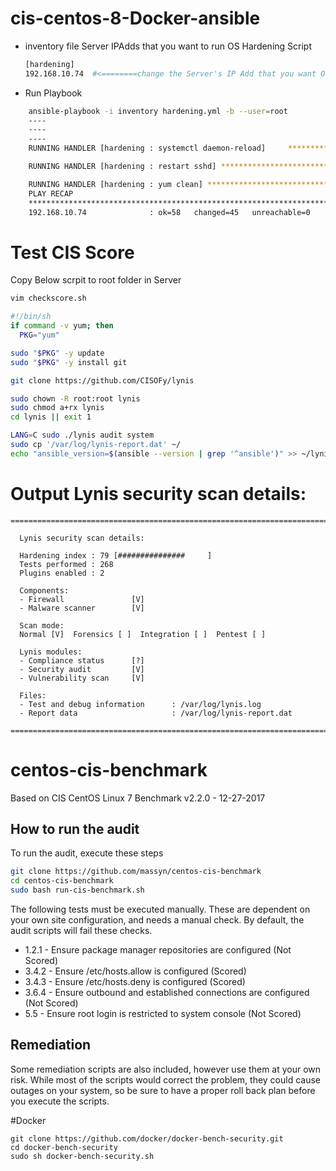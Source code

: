 # cis-centos-8-Docker-ansible

  * inventory file Server IPAdds that you want to run OS Hardening Script 
    ```bash
    [hardening]
    192.168.10.74  #<========change the Server's IP Add that you want OS Hardening
    ```
    
    
    
  * Run Playbook
```bash
    ansible-playbook -i inventory hardening.yml -b --user=root
    ----
    ----
    ----
    RUNNING HANDLER [hardening : systemctl daemon-reload]     *************************************************************************************************

    RUNNING HANDLER [hardening : restart sshd] ************************************************************************************************************

    RUNNING HANDLER [hardening : yum clean] ***************************************************************************************************************
    PLAY RECAP
    ********************************************************************************************************************
    192.168.10.74              : ok=58   changed=45   unreachable=0    failed=1    skipped=19   rescued=0    ignored=2
```


# Test CIS Score 
Copy Below scrpit to root folder  in Server

```bash
vim checkscore.sh

#!/bin/sh
if command -v yum; then
  PKG="yum"

sudo "$PKG" -y update
sudo "$PKG" -y install git

git clone https://github.com/CISOFy/lynis

sudo chown -R root:root lynis
sudo chmod a+rx lynis
cd lynis || exit 1

LANG=C sudo ./lynis audit system
sudo cp '/var/log/lynis-report.dat' ~/
echo "ansible_version=$(ansible --version | grep '^ansible')" >> ~/lynis-report.dat

```

#    Output Lynis security scan details:

```
================================================================================

  Lynis security scan details:

  Hardening index : 79 [###############     ]
  Tests performed : 268
  Plugins enabled : 2

  Components:
  - Firewall               [V]
  - Malware scanner        [V]

  Scan mode:
  Normal [V]  Forensics [ ]  Integration [ ]  Pentest [ ]

  Lynis modules:
  - Compliance status      [?]
  - Security audit         [V]
  - Vulnerability scan     [V]

  Files:
  - Test and debug information      : /var/log/lynis.log
  - Report data                     : /var/log/lynis-report.dat

================================================================================
```

# centos-cis-benchmark
Based on CIS CentOS Linux 7 Benchmark
v2.2.0 - 12-27-2017

## How to run the audit
To run the audit, execute these steps

```bash
git clone https://github.com/massyn/centos-cis-benchmark
cd centos-cis-benchmark
sudo bash run-cis-benchmark.sh
```
The following tests must be executed manually.  These are dependent on your own site configuration, and needs a manual check.  By default, the audit scripts will fail these checks.

* 1.2.1 - Ensure package manager repositories are configured (Not Scored)
* 3.4.2 - Ensure /etc/hosts.allow is configured (Scored)
* 3.4.3 - Ensure /etc/hosts.deny is configured (Scored)
* 3.6.4 - Ensure outbound and established connections are configured (Not Scored)
* 5.5 - Ensure root login is restricted to system console (Not Scored)

## Remediation
Some remediation scripts are also included, however use them at your own risk.  While most of the scripts would correct the problem, they could cause outages on your system, so be sure to have a proper roll back plan before you execute the scripts.




#Docker
```
git clone https://github.com/docker/docker-bench-security.git
cd docker-bench-security
sudo sh docker-bench-security.sh
```
